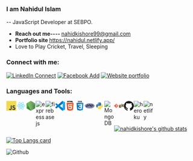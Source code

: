 ### I am Nahidul Islam
-- JavaScript Developer at SEBPO.
- <strong>Reach out me----  </strong> nahidkishore99@gmail.com
- <strong>Portfolio site </strong> https://nahidul.netlify.app/
-  Love to Play Cricket, Travel, Sleeping
### Connect with me:
[![LinkedIn Connect](https://img.shields.io/badge/%20-Connect-black?color=14171A&labelColor=212121&logo=linkedin&logoColor=ffffff)](https://www.linkedin.com/in/nahid099/) 
[![Facebook Add](https://img.shields.io/badge/%20-Follow-black?color=14171A&labelColor=1976d2&logo=facebook&logoColor=ffffff)](https://www.facebook.com/nahid.kishore/)
[![Website portfolio](https://img.shields.io/badge/%20-Follow-black?color=14171A&labelColor=1976d2&logo=website&logoColor=ffffff)](https://nahidul.netlify.app/)
<br/>
### Languages and Tools:
<img align="left" alt="JavaScript" width="26px" src="https://raw.githubusercontent.com/github/explore/80688e429a7d4ef2fca1e82350fe8e3517d3494d/topics/javascript/javascript.png" />
<img align="left" alt="React" width="26px" src="https://raw.githubusercontent.com/github/explore/80688e429a7d4ef2fca1e82350fe8e3517d3494d/topics/react/react.png" />
<img align="left" alt="Node.js" width="26px" src="https://raw.githubusercontent.com/github/explore/80688e429a7d4ef2fca1e82350fe8e3517d3494d/topics/nodejs/nodejs.png" />
<img align="left" alt="expressjs" width="26px" src="https://d2eip9sf3oo6c2.cloudfront.net/tags/images/000/000/359/full/expressjslogo.png" />
<img align="left" alt="firebase" width="26px" src="https://img.icons8.com/color/452/firebase.png" />
<img align="left" alt="Visual Studio Code" width="26px" src="https://raw.githubusercontent.com/github/explore/80688e429a7d4ef2fca1e82350fe8e3517d3494d/topics/visual-studio-code/visual-studio-code.png" />
<img align="left" alt="HTML5" width="26px" src="https://raw.githubusercontent.com/github/explore/80688e429a7d4ef2fca1e82350fe8e3517d3494d/topics/html/html.png" />
<img align="left" alt="CSS3" width="26px" src="https://raw.githubusercontent.com/github/explore/80688e429a7d4ef2fca1e82350fe8e3517d3494d/topics/css/css.png" />
<img align="left" alt="PHP" width="26px" src="https://raw.githubusercontent.com/github/explore/80688e429a7d4ef2fca1e82350fe8e3517d3494d/topics/php/php.png" />
<img align="left" alt="Python" width="26px" src="https://raw.githubusercontent.com/github/explore/80688e429a7d4ef2fca1e82350fe8e3517d3494d/topics/python/python.png" />

<img align="left" alt="MongoDB" width="26px" src="https://miro.medium.com/max/750/1*T0a-QUNewZDsyx6Bkinfew.png" />
<img align="left" alt="Git" width="26px" src="https://raw.githubusercontent.com/github/explore/80688e429a7d4ef2fca1e82350fe8e3517d3494d/topics/git/git.png" />
<img align="left" alt="GitHub" width="26px" src="https://raw.githubusercontent.com/github/explore/78df643247d429f6cc873026c0622819ad797942/topics/github/github.png" />

<img align="left" alt="heroku" width="26px" src="https://uploads.sitepoint.com/wp-content/uploads/2016/04/1461122387heroku-logo.jpg" />
<img align="left" alt="netlify" width="26px" src="https://media-exp1.licdn.com/dms/image/C4E0BAQEAt7-u6GJMlw/company-logo_200_200/0?e=2159024400&v=beta&t=4CYxl7atZ0Yn9lJko6w02yIywYQiLr9hrQcH3cF4GDI" />
<br />
<br/>
<br/>

[![nahidkishore's github stats](https://github-readme-stats.vercel.app/api?username=nahidkishore&show_icons=true&theme=cobalt)](https://github.com/nahidkishore/github-readme-stats)

[![Top Langs card](https://github-readme-stats.vercel.app/api/top-langs/?username=nahidkishore&card_width=550&show_icons=true&theme=radical)](https://github.com/nahidkishore)


[website]: https://nahidul.netlify.app/
[linkedin]: https://www.linkedin.com/in/nahid099/
[webdevplaylist]: https://www.nahidkishore.com
[jsplaylist]: https://www.nahidkishore.com
[cssplaylist]: https://www.nahidkishore.com
[reactplaylist]: https://www.nahidkishore.com


![Github](https://visitor-badge.laobi.icu/badge?page_id=nahidkishore)

